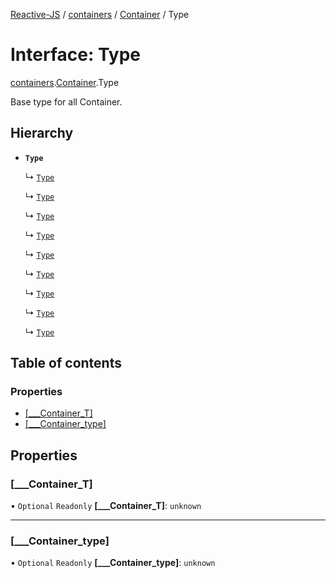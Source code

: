 [Reactive-JS](../README.md) / [containers](../modules/containers.md) / [Container](../modules/containers.Container.md) / Type

# Interface: Type

[containers](../modules/containers.md).[Container](../modules/containers.Container.md).Type

Base type for all Container.

## Hierarchy

- **`Type`**

  ↳ [`Type`](containers.KeyedContainer.Type.md)

  ↳ [`Type`](containers.EnumeratorContainer.Type.md)

  ↳ [`Type`](containers.IterableContainer.Type.md)

  ↳ [`Type`](containers.PromiseContainer.Type.md)

  ↳ [`Type`](containers.AsyncIterableContainer.Type.md)

  ↳ [`Type`](containers.EventSourceContainer.Type.md)

  ↳ [`Type`](containers.ObservableContainer.Type.md)

  ↳ [`Type`](containers.ReadonlyObjectMapContainer.Type.md)

  ↳ [`Type`](containers.ReadonlyMapContainer.Type.md)

## Table of contents

### Properties

- [[\_\_\_Container\_T]](containers.Container.Type.md#[___container_t])
- [[\_\_\_Container\_type]](containers.Container.Type.md#[___container_type])

## Properties

### [\_\_\_Container\_T]

• `Optional` `Readonly` **[\_\_\_Container\_T]**: `unknown`

___

### [\_\_\_Container\_type]

• `Optional` `Readonly` **[\_\_\_Container\_type]**: `unknown`
